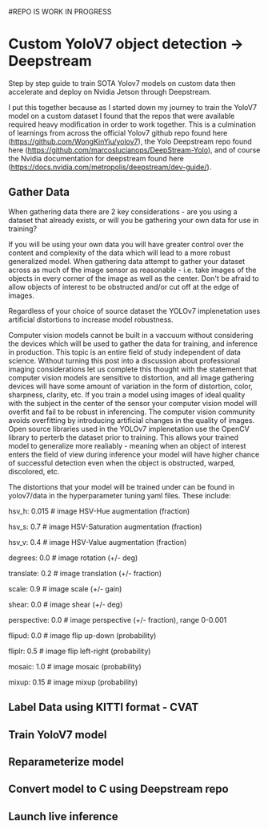 #REPO IS WORK IN PROGRESS

# Custom YoloV7 object detection -> Deepstream
Step by step guide to train SOTA Yolov7 models on custom data then accelerate and deploy on Nvidia Jetson through Deepstream.

I put this together because as I started down my journey to train the YoloV7 model on a custom dataset I found that the repos that were available required heavy modification in order to work together. This is a culmination of learnings from across the official Yolov7 github repo found here (https://github.com/WongKinYiu/yolov7), the Yolo Deepstream repo found here (https://github.com/marcoslucianops/DeepStream-Yolo), and of course the Nvidia documentation for deepstream found here (https://docs.nvidia.com/metropolis/deepstream/dev-guide/).

## Gather Data
When gathering data there are 2 key considerations - are you using a dataset that already exists, or will you be gathering your own data for use in training?

If you will be using your own data you will have greater control over the content and complexity of the data which will lead to a more robust generalized model. When gathering data attempt to gather your dataset across as much of the image sensor as reasonable - i.e. take images of the objects in every corner of the image as well as the center. Don't be afraid to allow objects of interest to be obstructed and/or cut off at the edge of images.

Regardless of your choice of source dataset the YOLOv7 implenetation uses artificial distortions to increase model robustness.

Computer vision models cannot be built in a vaccuum without considering the devices which will be used to gather the data for training, and inference in production. This topic is an entire field of study independent of data science. Without turning this post into a discussion about professional imaging considerations let us complete this thought with the statement that computer vision models are sensitive to distortion, and all image gathering devices will have some amount of variation in the form of distortion, color, sharpness, clarity, etc. If you train a model using images of ideal quality with the subject in the center of the sensor your computer vision model will overfit and fail to be robust in inferencing. The computer vision community avoids overfitting by introducing artificial changes in the quality of images. Open source libraries used in the YOLOv7 implenetation use the OpenCV library to perterb the dataset prior to training. This allows your trained model to generalize more realiably - meaning when an object of interest enters the field of view during inference your model will have higher chance of successful detection even when the object is obstructed, warped, discolored, etc.

The distortions that your model will be trained under can be found in yolov7/data in the hyperparameter tuning yaml files. These include:

hsv_h: 0.015  # image HSV-Hue augmentation (fraction)

hsv_s: 0.7  # image HSV-Saturation augmentation (fraction)

hsv_v: 0.4  # image HSV-Value augmentation (fraction)

degrees: 0.0  # image rotation (+/- deg)

translate: 0.2  # image translation (+/- fraction)

scale: 0.9  # image scale (+/- gain)

shear: 0.0  # image shear (+/- deg)

perspective: 0.0  # image perspective (+/- fraction), range 0-0.001

flipud: 0.0  # image flip up-down (probability)

fliplr: 0.5  # image flip left-right (probability)

mosaic: 1.0  # image mosaic (probability)

mixup: 0.15  # image mixup (probability)


## Label Data using KITTI format - CVAT

## Train YoloV7 model

## Reparameterize model

## Convert model to C using Deepstream repo

## Launch live inference

